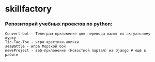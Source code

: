 # skillfactory

### Репозиторий учебных проектов по python:

    Convert-bot - Телеграм-приложение для перевода валют по актуальному курсу
    Tic-Tac-Toe - игра крестики-нолики
    seaBattle - игра Морской бой
    newsProject - веб-приложение (Новостной портал) на Django # ещё в работе
